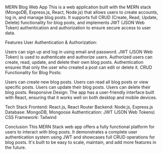 MERN Blog Web App
This is a web application built with the MERN stack (MongoDB, Express.js, React, Node.js) that allows users to create accounts, log in, and manage blog posts. It supports full CRUD (Create, Read, Update, Delete) functionality for blog posts, and implements JWT (JSON Web Token) authentication and authorization to ensure secure access to user data.

Features
User Authentication & Authorization:

Users can sign up and log in using email and password.
JWT (JSON Web Token) is used to authenticate and authorize users.
Authorized users can create, read, update, and delete their own blog posts.
Authentication ensures that only the user who created a post can edit or delete it.
CRUD Functionality for Blog Posts:

Users can create new blog posts.
Users can read all blog posts or view specific posts.
Users can update their blog posts.
Users can delete their blog posts.
Responsive Design: The app has a user-friendly interface built with React, ensuring that it works well on both desktop and mobile devices.

Tech Stack
Frontend: React.js, React Router
Backend: Node.js, Express.js
Database: MongoDB, Mongoose
Authentication: JWT (JSON Web Tokens)
CSS Framework: Tailwind


Conclusion
This MERN Stack web app offers a fully functional platform for users to interact with blog posts. It demonstrates a complete user authentication system using JWT and showcases full CRUD operations for blog posts. It's built to be easy to scale, maintain, and add more features in the future.


